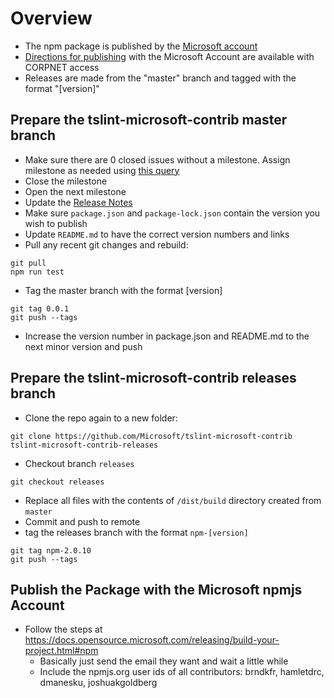 # Overview

-   The npm package is published by the [Microsoft account](https://www.npmjs.com/~microsoft)
-   [Directions for publishing](https://opensourcehub.microsoft.com/articles/how-to-publish-npm-package) with the Microsoft Account are available with CORPNET access
-   Releases are made from the "master" branch and tagged with the format "[version]"

## Prepare the tslint-microsoft-contrib master branch

-   Make sure there are 0 closed issues without a milestone. Assign milestone as needed using [this query](https://github.com/Microsoft/tslint-microsoft-contrib/issues?q=no%3Amilestone%20is%3Aclosed%20)
-   Close the milestone
-   Open the next milestone
-   Update the [Release Notes](https://github.com/Microsoft/tslint-microsoft-contrib/wiki/Release-Notes)
-   Make sure `package.json` and `package-lock.json` contain the version you wish to publish
-   Update `README.md` to have the correct version numbers and links
-   Pull any recent git changes and rebuild:

```shell
git pull
npm run test
```

-   Tag the master branch with the format [version]

```shell
git tag 0.0.1
git push --tags
```

-   Increase the version number in package.json and README.md to the next minor version and push

## Prepare the tslint-microsoft-contrib releases branch

-   Clone the repo again to a new folder:

```shell
git clone https://github.com/Microsoft/tslint-microsoft-contrib tslint-microsoft-contrib-releases
```

-   Checkout branch `releases`

```shell
git checkout releases
```

-   Replace all files with the contents of `/dist/build` directory created from `master`
-   Commit and push to remote
-   tag the releases branch with the format `npm-[version]`

```shell
git tag npm-2.0.10
git push --tags
```

## Publish the Package with the Microsoft npmjs Account

-   Follow the steps at https://docs.opensource.microsoft.com/releasing/build-your-project.html#npm
    -   Basically just send the email they want and wait a little while
    -   Include the npmjs.org user ids of all contributors: brndkfr, hamletdrc, dmanesku, joshuakgoldberg
